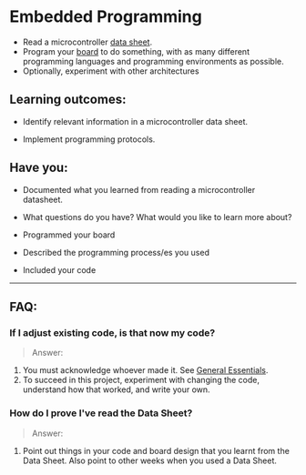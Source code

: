 # Embedded Programming
* Read a microcontroller [data sheet](http://academy.cba.mit.edu/classes/embedded_programming/doc8183.pdf).
* Program your [board](http://academy.cba.mit.edu/classes/electronics_design/index.html) to do something, with as many different programming languages and programming environments as possible.
* Optionally, experiment with other architectures


## Learning outcomes:
* Identify relevant information in a microcontroller data sheet.

* Implement programming protocols.

## Have you:
* Documented what you learned from reading a microcontroller datasheet.

* What questions do you have? What would you like to learn more about?

* Programmed your board

* Described the programming process/es you used

* Included your code

---

## FAQ:

### If I adjust existing code, is that now my code?
> Answer:
1. You must acknowledge whoever made it. See [General Essentials](general_essentials.md).
2. To succeed in this project, experiment with changing the code, understand how that worked, and write your own.

### How do I prove I've read the Data Sheet?
> Answer:
1. Point out things in your code and board design that you learnt from the Data Sheet. Also point to other weeks when you used a Data Sheet.
